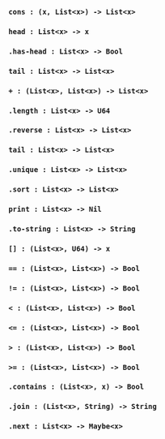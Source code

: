 <link rel="stylesheet" type="text/css" href="styles.css">

### `cons : (x, List<x>) -> List<x>`

### `head : List<x> -> x`

### `.has-head : List<x> -> Bool`

### `tail : List<x> -> List<x>`

### `+ : (List<x>, List<x>) -> List<x>`

### `.length : List<x> -> U64`

### `.reverse : List<x> -> List<x>`

### `tail : List<x> -> List<x>`

### `.unique : List<x> -> List<x>`

### `.sort : List<x> -> List<x>`

### `print : List<x> -> Nil`

### `.to-string : List<x> -> String`

### `[] : (List<x>, U64) -> x`

### `== : (List<x>, List<x>) -> Bool`

### `!= : (List<x>, List<x>) -> Bool`

### `< : (List<x>, List<x>) -> Bool`

### `<= : (List<x>, List<x>) -> Bool`

### `> : (List<x>, List<x>) -> Bool`

### `>= : (List<x>, List<x>) -> Bool`

### `.contains : (List<x>, x) -> Bool`

### `.join : (List<x>, String) -> String`

### `.next : List<x> -> Maybe<x>`
